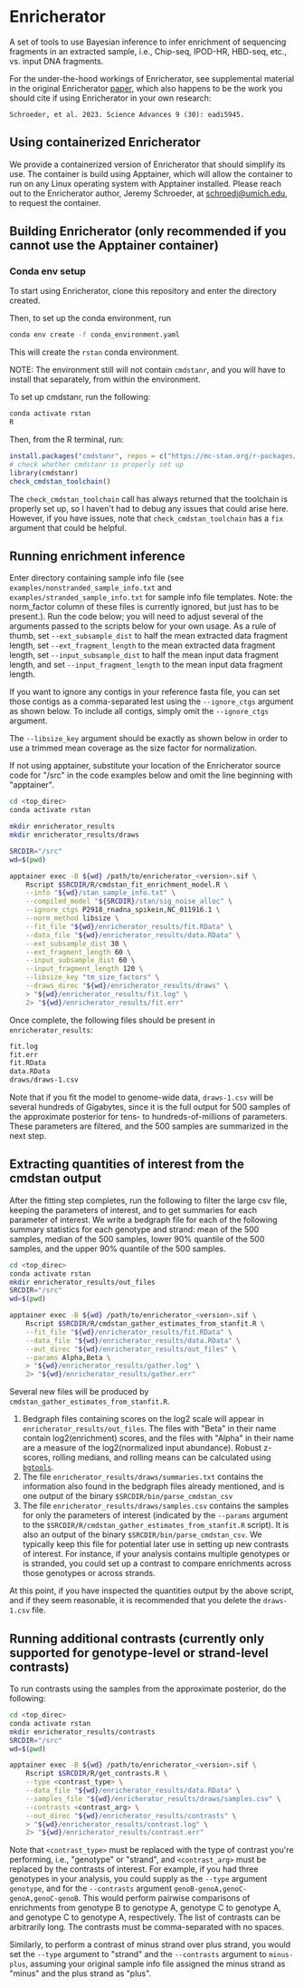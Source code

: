 # Enricherator

A set of tools to use Bayesian inference to infer enrichment
of sequencing fragments in an extracted sample, i.e.,
Chip-seq, IPOD-HR, HBD-seq, etc., vs. input DNA fragments.

For the under-the-hood workings of Enricherator,
see supplemental material in the original Enricherator [paper](https://www.science.org/doi/10.1126/sciadv.adi5945),
which also happens to be the work you should cite if using Enricherator in your own research:

    Schroeder, et al. 2023. Science Advances 9 (30): eadi5945. 

## Using containerized Enricherator

We provide a containerized version of Enricherator that should simplify its use. The container
is build using Apptainer, which will allow the container to run on any Linux operating system
with Apptainer installed. Please reach out to the Enricherator author, Jeremy Schroeder,
at schroedj@umich.edu, to request the container.

## Building Enricherator (only recommended if you cannot use the Apptainer container)

### Conda env setup

To start using Enricherator, clone this repository and enter
the directory created.

Then, to set up the conda environment, run

```bash
conda env create -f conda_environment.yaml
```

This will create the `rstan` conda environment.

NOTE: The environment still will not contain `cmdstanr`,
and you will have to install that separately, from
within the environment.

To set up cmdstanr, run the following:

```bash
conda activate rstan
R
```

Then, from the R terminal, run:

```R
install.packages("cmdstanr", repos = c("https://mc-stan.org/r-packages/", getOption("repos")))
# check whether cmdstanr is properly set up
library(cmdstanr)
check_cmdstan_toolchain()
```

The `check_cmdstan_toolchain` call has always returned that
the toolchain is properly set up, so I haven't had to
debug any issues that could arise here. However, if you
have issues, note that `check_cmdstan_toolchain` has
a `fix` argument that could be helpful.

## Running enrichment inference

Enter directory containing sample info file
(see `examples/nonstranded_sample_info.txt` and
`examples/stranded_sample_info.txt` for sample info file templates.
Note: the norm\_factor column of these files is currently ignored, but
just has to be present.).
Run the code below; you will need to adjust several of the arguments
passed to the scripts below for your own usage. As a rule of thumb,
set `--ext_subsample_dist` to half the mean extracted data fragment length,
set `--ext_fragment_length` to the mean extracted data fragment length,
set `--input_subsample_dist` to half the mean input data fragment length,
and set `--input_fragment_length` to the mean input data fragment length.

If you want to ignore any contigs in your reference fasta file, you
can set those contigs as a comma-separated lest using the `--ignore_ctgs`
argument as shown below. To include all contigs, simply omit the
`--ignore_ctgs` argument.

The `--libsize_key` argument should be exactly as shown below in order
to use a trimmed mean coverage as the size factor for normalization.

If not using apptainer, substitute your location of the Enricherator
source code for "/src" in the code examples below and omit the
line beginning with "apptainer".

```bash
cd <top_direc>
conda activate rstan

mkdir enricherator_results
mkdir enricherator_results/draws

SRCDIR="/src"
wd=$(pwd)

apptainer exec -B ${wd} /path/to/enricherator_<version>.sif \
    Rscript $SRCDIR/R/cmdstan_fit_enrichment_model.R \
    --info "${wd}/stan_sample_info.txt" \
    --compiled_model "${SRCDIR}/stan/sig_noise_alloc" \
    --ignore_ctgs P2918_rnadna_spikein,NC_011916.1 \
    --norm_method libsize \
    --fit_file "${wd}/enricherator_results/fit.RData" \
    --data_file "${wd}/enricherator_results/data.RData" \
    --ext_subsample_dist 30 \
    --ext_fragment_length 60 \
    --input_subsample_dist 60 \
    --input_fragment_length 120 \
    --libsize_key "tm_size_factors" \
    --draws_direc "${wd}/enricherator_results/draws" \
    > "${wd}/enricherator_results/fit.log" \
    2> "${wd}/enricherator_results/fit.err"
```

Once complete, the following files should be present in `enricherator_results`:

```bash
fit.log
fit.err
fit.RData
data.RData
draws/draws-1.csv
```

Note that if you fit the model to genome-wide data,
`draws-1.csv` will be several hundreds of Gigabytes,
since it is the full output for 500 samples of the
approximate posterior for tens- to hundreds-of-millions of
parameters. These parameters are filtered, and the 500 samples
are summarized in the next step.

## Extracting quantities of interest from the cmdstan output

After the fitting step completes, run the following
to filter the large csv file, keeping the parameters of interest, and to
get summaries for each parameter of interest.
We write a bedgraph file for each of the following summary statistics for each
genotype and strand:
mean of the 500 samples, median of the 500 samples, lower 90% quantile of the 
500 samples, and the upper 90% quantile of the 500 samples.

```bash
cd <top_direc>
conda activate rstan
mkdir enricherator_results/out_files
SRCDIR="/src"
wd=$(pwd)

apptainer exec -B ${wd} /path/to/enricherator_<version>.sif \
    Rscript $SRCDIR/R/cmdstan_gather_estimates_from_stanfit.R \
    --fit_file "${wd}/enricherator_results/fit.RData" \
    --data_file "${wd}/enricherator_results/data.RData" \
    --out_direc "${wd}/enricherator_results/out_files" \
    --params Alpha,Beta \
    > "${wd}/enricherator_results/gather.log" \
    2> "${wd}/enricherator_results/gather.err"
```

Several new files will be produced by `cmdstan_gather_estimates_from_stanfit.R`.

1. Bedgraph files containing scores on the log2 scale will appear in `enricherator_results/out_files`. The files with "Beta" in their name contain log2(enrichment) scores, and the files with "Alpha" in their name are a measure of the log2(normalized input abundance). Robust z-scores, rolling medians, and rolling means can be calculated using [`bgtools`](https://github.com/jwschroeder3/bgtools).
2. The file `enricherator_results/draws/summaries.txt` contains the information also found in the bedgraph files already mentioned, and is one output of the binary `$SRCDIR/bin/parse_cmdstan_csv`
3. The file `enricherator_results/draws/samples.csv` contains the samples for only the parameters of interest (indicated by the `--params` argument to the `$SRCDIR/R/cmdstan_gather_estimates_from_stanfit.R` script). It is also an output of the binary `$SRCDIR/bin/parse_cmdstan_csv`. We typically keep this file for potential later use in setting up new contrasts of interest. For instance, if your analysis contains multiple genotypes or is stranded, you could set up a contrast to compare enrichments across those genotypes or across strands.

At this point, if you have inspected the quantities output by the
above script, and if they seem reasonable, it is recommended that you
delete the `draws-1.csv` file.

## Running additional contrasts (currently only supported for genotype-level or strand-level contrasts)

To run contrasts using the samples from the approximate posterior, do the following:

```bash
cd <top_direc>
conda activate rstan
mkdir enricherator_results/contrasts
SRCDIR="/src"
wd=$(pwd)

apptainer exec -B ${wd} /path/to/enricherator_<version>.sif \
    Rscript $SRCDIR/R/get_contrasts.R \
    --type <contrast_type> \
    --data_file "${wd}/enricherator_results/data.RData" \
    --samples_file "${wd}/enricherator_results/draws/samples.csv" \
    --contrasts <contrast_arg> \
    --out_direc "${wd}/enricherator_results/contrasts" \
    > "${wd}/enricherator_results/contrast.log" \
    2> "${wd}/enricherator_results/contrast.err"
```

Note that `<contrast_type>` must be replaced with the type of
contrast you're performing, i.e., "genotype" or "strand", and
`<contrast_arg>` must be replaced by the contrasts of interest.
For example, if you had three genotypes in your analysis,
you could supply as the `--type` argument `genotype`, and for the
`--contrasts` argument `genoB-genoA,genoC-genoA,genoC-genoB`.
This would perform pairwise comparisons of enrichments from genotype B
to genotype A, genotype C to genotype A, and genotype C to genotype A,
respectively. The list of contrasts can be arbitrarily long.
The contrasts must be comma-separated with no spaces.

Similarly, to perform a contrast of minus strand over plus strand,
you would set the `--type` argument to "strand" and the `--contrasts`
argument to `minus-plus`, assuming your original sample info file
assigned the minus strand as "minus" and the plus strand as "plus".
